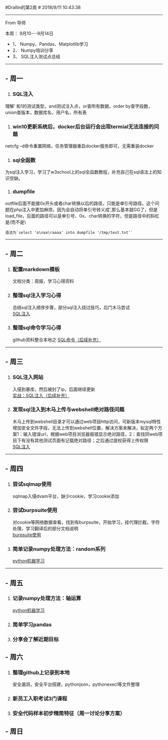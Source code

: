 #Drallin的第2周 #
2018/9/11 10:43:38   

----------

From 导师

本周：
9月10---9月14日

* 1、	Numpy、Pandas、Matplotlib学习
* 2、	Numpy培训分享
* 3、	SQL注入测试点总结


----------

## - 周一 ##

1. ### SQL注入 ###
 理解’ 和1的测试类型，and测试注入点，or查所有数据，order by查字段数，union查版本，数据库名，用户名，所有表

1. ### win10更新系统后，docker后台运行会出现termial无法连接的问题 ###
 netcfg –d命令重置网络，任务管理器重启docker服务即可，无需重装docker

1. ### sql全函数 ###
 为sql注入学习，学习了w3school上的sql全函数教程，补充自己在sql语法上的知识空缺。

1. ### dumpfile  ###
 outfile后面不能接0x开头或者char转换以后的路径，只能是单引号路径。这个问题在php注入中更加麻烦，因为会自动将单引号转义成\',那么基本就GG了，但是load_file，后面的路径可以是单引号、0x、char转换的字符，但是路径中的斜杠是/而不是\

	语法为`select 'a\naa\raaaa' into dumpfile '/tmp/test.txt'`


----------
## - 周二 ##
1. ### 配置markdown模板 ###
	文档分类：周报，学习心得资料

1. ### 整理sql注入学习心得 ###
 	总结sql注入顺序步骤，部分sql注入绕过技巧，后门木马尝试  
	[SQL注入](SQL注入.html "详见")

1. ### 整理sql命令学习心得 ###
	github资料整合本地之
	[SQL命令（后续补充）](SQL命令学习.html "详见")


----------

## - 周三 ##
1. ### SQL注入网站 ###
	入侵到暴库，然后被封了ip，后面继续更新  
	[实战：SQL注入（后续补充）](实战：SQL注入.html "实战：SQL注入.html")

1. ### 发现sql注入到木马上传与webshell绝对路径问题 ###
	木马上传到webshell目录才可以通过web项目http访问，可新版本mysql特性增加安全文件字段，无法上传到webshell位置，解决方案未解决，拟定两个方案1：输入错误url，根据web项目浏览器报错显示绝对路径，2：查找同web项目下有没有其他测试页面有记载绝对路径；之后通过提权获得上传权限  
	[SQL注入](SQL注入.html "详见")


----------

## - 周四 ##
1. ### 尝试sqlmap使用 ###
	sqlmap入侵dvam平台，缺少cookie，学习cookie添加

1. ### 尝试burpsuite使用 ###
	对cookie等网络数据查看，找到有burpsuite，开始学习，挂代理拦截，字符处理，学习翻译后的部分文档说明  
	[burpsuite使用](burpsuite使用.html "burpsuite使用.html")

1. ### 简单记录numpy处理方法：random系列 ###
	[python机器学习](python机器学习.html "python机器学习.html")

----------

## - 周五 ##
1. ### 记录numpy处理方法：轴运算 ###
	[python机器学习](python机器学习.html "python机器学习.html")

1. ### 简单学习pandas ###

1. ### 分享会了解近期目标 ###

## - 周六 ##
1. ### 整理github上记录到本地
	安全漏洞，安全平台搭建，pythonjson，pythonexecl等文件整理
1. ### 新员工入职考试3门课程

1. ### 安全代码样本初步精简特征（周一讨论分享方案）
## - 周日 ##
